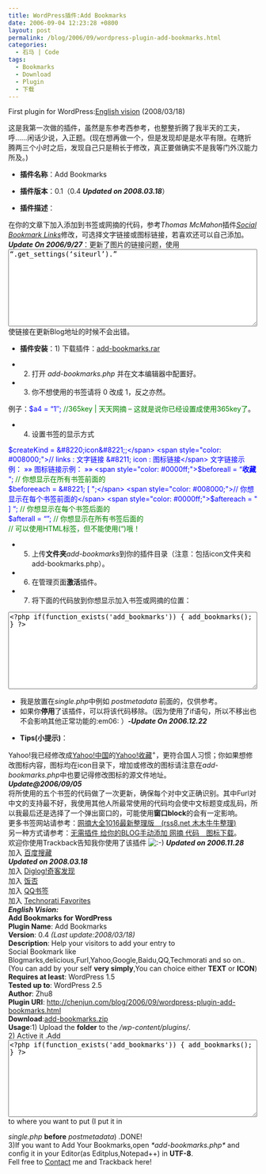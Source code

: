 ```yaml
---
title: WordPress插件:Add Bookmarks
date: 2006-09-04 12:23:28 +0800
layout: post
permalink: /blog/2006/09/wordpress-plugin-add-bookmarks.html
categories:
  - 石马 | Code
tags:
  - Bookmarks
  - Download
  - Plugin
  - 下载
---
```

First plugin for WordPress:[English vision][1] (2008/03/18)

这是我第一次做的插件，虽然是东参考西参考，也整整折腾了我半天的工夫，呼&#8230;&#8230;闲话少说，入正题。(现在想再做一个，但是发现却是是水平有限。在瞎折腾两三个小时之后，发现自己只是稍长于修改，真正要做确实不是我等门外汉能力所及。)

*   **插件名称**：Add Bookmarks

*   **插件版本**：0.1（0.4 ***Updated on 2008.03.18***）

*   **插件描述**：

在你的文章下加入添加到书签或网摘的代码，参考*Thomas McMahon*插件<a href="http://www.twistermc.com/shake/wordpress-social.php" target="blank"><em>Social Bookmark Links</em></a>修改，可选择文字链接或图标链接，若喜欢还可以自己添加。  
***Update On 2006/9/27***：更新了图片的链接问题，使用<textarea name="code" class="php" cols="60" rows="10">&#8220;.get_settings(&#8216;siteurl&#8217;).&#8221;</textarea>使链接在更新Blog地址的时候不会出错。

<!--more-->

*   **插件安装**：1) 下载插件：<a title="下载插件" href="http://chenjun.com/blog/upload/add-bookmarks.rar" target="_blank">add-bookmarks.rar</a>

*   2) 打开 *add-bookmarks.php* 并在文本编辑器中配置好。

*   3) 你不想使用的书签请将 0 改成 1，反之亦然。

例子：<span style="color: #0000ff;">$a4 = &#8220;1″;</span> <span style="color: #008000;">//365key | 天天网摘 &#8211; 这就是说你已经设置成使用365key了</span>。

*   4) 设置书签的显示方式

<span style="color: #0000ff;">$createKind = &#8220;icon&#8221;;</span> <span style="color: #008000;">// links : 文字链接 &#8211; icon : 图标链接</span>  
文字链接示例：  
»»  
图标链接示例：  
»»  
<span style="color: #0000ff;">$beforeall = &#8220;<strong>收藏</strong> &#8220;;</span> <span style="color: #008000;">// 你想显示在所有书签前面的</span>  
<span style="color: #0000ff;">$beforeeach = &#8221; [ ";</span> <span style="color: #008000;">// 你想显示在每个书签前面的</span>  
<span style="color: #0000ff;">$aftereach = " ] &#8220;;</span> <span style="color: #008000;">// 你想显示在每个书签后面的</span>  
<span style="color: #0000ff;">$afterall = &#8220;&#8221;;</span> <span style="color: #008000;">// 你想显示在所有书签后面的</span>  
<span style="color: #008000;">// 可以使用HTML标签，但不能使用(&#8220;)哦！</span>

*   5) 上传**文件夹***add-bookmarks*到你的插件目录（注意：包括icon文件夹和add-bookmarks.php）。

*   6) 在管理页面**激活**插件。

*   7) 将下面的代码放到你想显示加入书签或网摘的位置：

<textarea name="code" class="php" cols="60" rows="10"><?php if(function_exists('add_bookmarks')) { add_bookmarks(); } ?></textarea>

- 我是放置在*single.php*中例如 *postmetadata* 前面的，仅供参考。  
- 如果你**停用**了该插件，可以将该代码移除。（因为使用了if语句，所以不移出也不会影响其他正常功能的:em06: ）***-Update On 2006.12.22***

*   **Tips(小提示)**：

Yahoo!我已经修改成<a title="雅虎中国" href="http://cn.yahoo.com/" target="_blank">Yahoo!中国</a>的<a title="雅虎收藏+" href="http://myweb.cn.yahoo.com/" target="_blank">Yahoo!收藏</a><sup>+</sup>，更符合国人习惯；你如果想修改图标内容，图标均在icon目录下，增加或修改的图标请注意在*add-bookmarks.php*中也要记得修改图标的源文件地址。  
***Update@2006/09/05***  
将所使用的五个书签的代码做了一次更新，确保每个对中文正确识别。其中Furl对中文的支持最不好，我使用其他人所最常使用的代码均会使中文标题变成乱码，所以我最后还是选择了一个弹出窗口的，可能使用**窗口block**的会有一定影响。  
更多书签网站请参考：<a title="网摘大全1016最新整理版　(rss8.net 木木牛牛整理) " href="http://blog.donews.com/rss/archive/2005/10/16/590504.aspx" target="_blank">网摘大全1016最新整理版　(rss8.net 木木牛牛整理) </a>  
另一种方式请参考：<a title="无需插件 给你的BLOG手动添加 网摘 代码　图标下载" href="http://www.dustlonely.com/2006/08/24/blog-rss/" target="_blank">无需插件 给你的BLOG手动添加 网摘 代码　图标下载</a>。  
欢迎你使用Trackback告知我你使用了该插件 <img src="http://chenjun.com/wp/wp-includes/images/smilies/icon_smile.gif" alt=":-)" class="wp-smiley" /> ***Updated on 2006.11.28***  
加入 <a title="百度搜藏" href="http://cang.baidu.com/" target="_blank">百度搜藏</a>  
***Updated on 2008.03.18***  
加入 <a title="奇客发现 有趣新鲜" href="http://www.diglog.com/" target="_blank">Diglog!奇客发现</a>  
加入 <a title="饭否 | 迷你博客 随时随地发消息" href="http://fanfou.com/" target="_blank">饭否</a>  
加入 <a title="QQ书签" href="http://shuqian.qq.com/" target="_blank">QQ书签</a>  
加入 <a title="Technorati Favorites" href="http://technorati.com/faves/" target="_blank">Technorati Favorites</a>  
<strong id="Eng"><em>English Vision:</em></strong>  
**Add Bookmarks for WordPress**  
**Plugin Name**: Add Bookmarks  
**Version**: 0.4 *(Last update:2008/03/18)*  
**Description**: Help your visitors to add your entry to  
Social Bookmark like  
Blogmarks,delicious,Furl,Yahoo,Google,Baidu,QQ,Techmorati and so on..  
(You can add by your self **very simply**,You can choice either **TEXT** or **ICON**)  
**Requires at least**: WordPress 1.5  
**Tested up to**: WordPress 2.5  
**Author**: Zhu8  
**Plugin URI**: http://chenjun.com/blog/2006/09/wordpress-plugin-add-bookmarks.html  
**Download**:[add-bookmarks.zip][2]  
**Usage**:1) Upload the **folder** to the */wp-content/plugins/*.  
2) Active it .Add <textarea name="code" class="php" cols="60" rows="10"><?php if(function_exists('add_bookmarks')) { add_bookmarks(); } ?></textarea> to where you want to put (I put it in

*single.php* **before** *postmetadata*) .DONE!  
3)If you want to Add Your Bookmarks,open *\*add-bookmarks.php\** and config it in your Editor(as Editplus,Notepad++) in **UTF-8**.  
Fell free to [Contact][3] me and Trackback here!

 [1]: #Eng
 [2]: http://chenjun.com/blog/upload/add-bookmarks.zip "Download This Plugin"
 [3]: http://chenjun.com/contact/